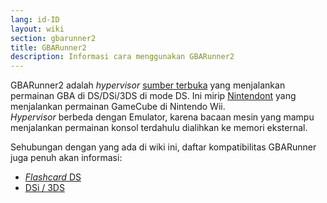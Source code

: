 ```yaml
---
lang: id-ID
layout: wiki
section: gbarunner2
title: GBARunner2
description: Informasi cara menggunakan GBARunner2
---
```


GBARunner2 adalah *hypervisor* [sumber terbuka](https://github.com/Gericom/GBARunner2) yang menjalankan permainan GBA di DS/DSi/3DS di mode DS. Ini mirip [Nintendont](https://github.com/FIX94/Nintendont) yang menjalankan permainan GameCube di Nintendo Wii.<br>*Hypervisor* berbeda dengan Emulator, karena bacaan mesin yang mampu menjalankan permainan konsol terdahulu dialihkan ke memori eksternal.

Sehubungan dengan yang ada di wiki ini, daftar kompatibilitas GBARunner juga penuh akan informasi:
- [*Flashcard* DS](https://wiki.gbatemp.net/wiki/GBARunner2)
- [DSi / 3DS](https://wiki.gbatemp.net/wiki/GBARunner2/DSi_3DS_Compatibility_List)
